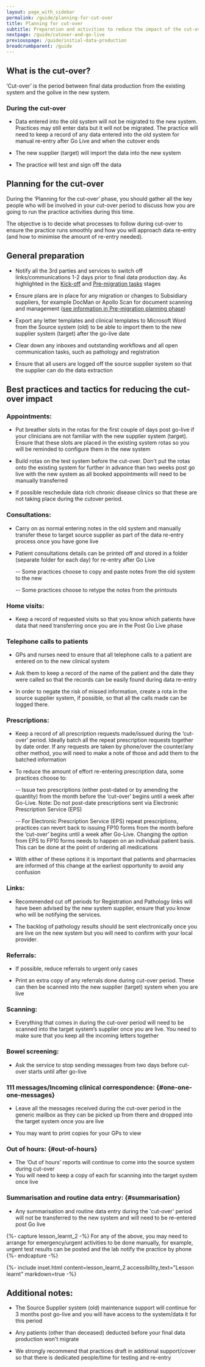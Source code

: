 ```yaml
---
layout: page_with_sidebar
permalink: /guide/planning-for-cut-over
title: Planning for cut-over
subtitle: Preparation and activities to reduce the impact of the cut-over & data re-entry
nextpage: /guide/cutover-and-go-live
previouspage: /guide/initial-data-production
breadcrumbparent: /guide
---
```


## What is the cut-over?

‘Cut-over’ is the period between final data production from the existing system and the golive in the new system. 


### During the cut-over

* Data entered into the old system will not be migrated to the new system. Practices may still enter data but it will not be migrated. The practice will need to keep a record of any data entered into the old system for manual re-entry after Go Live and when the cutover ends


* The new supplier (target) will import the data into the new system


* The practice will test and sign off the data



## Planning for the cut-over

During the ‘Planning for the cut-over’ phase, you should gather all the key people who will be involved in your cut-over period to discuss how you are going to run the practice activities during this time. 

The objective is to decide what processes to follow during cut-over to ensure the practice runs smoothly and how you will approach data re-entry (and how to minimise the amount of re-entry needed). 


## General preparation

* Notify all the 3rd parties and services to switch off links/communications 1-2 days prior to final data production day. As highlighted in the [Kick-off](/prm-practice-migration/guide/kick-off#notification-of-3rd-parties-and-links) and [Pre-migration tasks](/prm-practice-migration/guide/pre-migration-tasks#notification-of-3rd-parties-and-links) stages

* Ensure plans are in place for any migration or changes to Subsidiary suppliers, for example DocMan or Apollo Scan for document scanning and management ([see information in Pre-migration planning phase](/prm-practice-migration/guide/pre-migration-tasks#subsidiary-suppliers))

* Export any letter templates and clinical templates to Microsoft Word from the Source system (old) to be able to import them to the new supplier system (target) after the go-live date

* Clear down any inboxes and outstanding workflows and all open communication tasks, such as pathology and registration

* Ensure that all users are logged off the source supplier system so that the supplier can do the data extraction



## Best practices and tactics for reducing the cut-over impact

### Appointments:  


* Put breather slots in the rotas for the first couple of days post go-live if your clinicians are not familiar with the new supplier system (target). Ensure that these slots are placed in the existing system rotas so you will be reminded to configure them in the new system


* Build rotas on the test system before the cut-over. Don't put the rotas onto the existing system for further in advance than two weeks post go live with the new system as all booked appointments will need to be manually transferred


* If possible reschedule data rich chronic disease clinics so that these are not taking place during the cutover period. 



### Consultations: 
 
* Carry on as normal entering notes in the old system and manually transfer these to target source supplier as part of the data re-entry process once you have gone live  


* Patient consultations details can be printed off and stored in a folder (separate folder for each day) for re-entry after Go Live


  -- Some practices choose to copy and paste notes from the old system to the new
  
  -- Some practices choose to retype the notes from the printouts



### Home visits:  

* Keep a record of requested visits so that you know which patients have data that need transferring once you are in the Post Go Live phase  


### Telephone calls to patients

* GPs and nurses need to ensure that all telephone calls to a patient are entered on to the new clinical system


* Ask them to keep a record of the name of the patient and the date they were called so that the records can be easily found during data re-entry


* In order to negate the risk of missed information, create a rota in the source supplier system, if possible, so that all the calls made can be logged there.  


### Prescriptions: 
 
* Keep a record of all prescription requests made/issued during the ‘cut-over’ period. Ideally batch all the repeat prescription requests together by date order. If any requests are taken by phone/over the counter/any other method, you will need to make a note of those and add them to the batched information  

* To reduce the amount of effort re-entering prescription data, some practices choose to:  


  -- Issue two prescriptions (either post-dated or by amending the quantity) from the month before the ‘cut-over’ begins until a week after Go-Live. Note: Do not post-date prescriptions sent via Electronic Prescription Service (EPS)


  -- For Electronic Prescription Service (EPS) repeat prescriptions, practices can revert back to issuing FP10 forms from the month before the ‘cut-over’ begins until a week after Go-Live. Changing the option from EPS to FP10 forms needs to happen on an individual patient basis. This can be done at the point of ordering all medications


* With either of these options it is important that patients and pharmacies are informed of this change at the earliest opportunity to avoid any confusion


### Links:

* Recommended cut off periods for Registration and Pathology links will have been advised by the new system supplier, ensure that you know who will be notifying the services. 

* The backlog of pathology results should be sent electronically once you are live on the new system but you will need to confirm with your local provider. 


### Referrals: 
 
* If possible, reduce referrals to urgent only cases


* Print an extra copy of any referrals done during cut-over period. These can then be scanned into the new supplier (target) system when you are live


### Scanning:
  
* Everything that comes in during the cut-over period will need to be scanned into the target system’s supplier once you are live. You need to make sure that you keep all the incoming letters together


### Bowel screening:  

* Ask the service to stop sending messages from two days before cut-over starts until after go-live


### 111 messages/Incoming clinical correspondence:  {#one-one-one-messages}

* Leave all the messages received during the cut-over period in the generic mailbox as they can be picked up from there and dropped into the target system once you are live


* You may want to print copies for your GPs to view


### Out of hours: {#out-of-hours}  

* The ‘Out of hours’ reports will continue to come into the source system during cut-over 
* You will need to keep a copy of each for scanning into the target system once live


### Summarisation and routine data entry:  {#summarisation}
* Any summarisation and routine data entry during the 'cut-over' period will not be transferred to the new system and will need to be re-entered post Go live



{%- capture lesson_learnt_2 -%}
For any of the above, you may need to arrange for emergency/urgent activities to be done manually, for example, urgent test results can be posted and the lab notify the practice by phone
{%- endcapture -%}

{%- include inset.html content=lesson_learnt_2 accessibility_text="Lesson learnt" markdown=true -%}


## Additional notes:  

* The Source Supplier system (old) maintenance support will continue for 3 months post go-live and you will have access to the system/data it for this period


* Any patients (other than deceased) deducted before your final data production won't migrate

* We strongly recommend that practices draft in additional support/cover so that there is dedicated people/time for testing and re-entry
